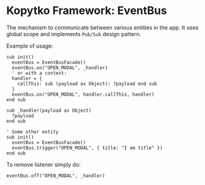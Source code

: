 # Kopytko Framework: EventBus

The mechanism to communicate between various entities in the app. It uses global scope and implements `Pub/Sub` design pattern.

Example of usage:
```brightscript
sub init()
  eventBus = EventBusFacade()
  eventBus.on("OPEN_MODAL", _handler)
  ' or with a context:
  handler = {
    callThis: sub (payload as Object): ?payload end sub
  }
  eventBus.on("OPEN_MODAL", handler.callThis, handler)
end sub

sub _handler(payload as Object)
  ?payload
end sub

' Some other entity
sub init()
  eventBus = EventBusFacade()
  eventBus.trigger("OPEN_MODAL", { title: "I am title" })
end sub
```
To remove listener simply do:
```brightscript
eventBus.off("OPEN_MODAL", _handler)
```
